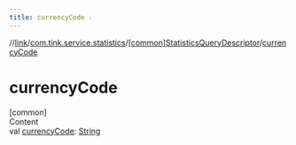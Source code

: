 ```yaml
---
title: currencyCode -
---
```

//[link](../../index.md)/[com.tink.service.statistics](../index.md)/[[common]StatisticsQueryDescriptor](index.md)/[currencyCode](currency-code.md)



# currencyCode  
[common]  
Content  
val [currencyCode](currency-code.md): [String](https://kotlinlang.org/api/latest/jvm/stdlib/kotlin/-string/index.html)  



